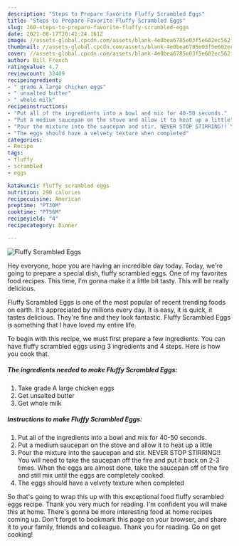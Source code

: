 ```yaml
---
description: "Steps to Prepare Favorite Fluffy Scrambled Eggs"
title: "Steps to Prepare Favorite Fluffy Scrambled Eggs"
slug: 260-steps-to-prepare-favorite-fluffy-scrambled-eggs
date: 2021-08-17T20:41:24.161Z
image: //assets-global.cpcdn.com/assets/blank-4e0bea6785e03f5e602ec562f230caae08da540cada707380b4fe1bbebba43da.png
thumbnail: //assets-global.cpcdn.com/assets/blank-4e0bea6785e03f5e602ec562f230caae08da540cada707380b4fe1bbebba43da.png
cover: //assets-global.cpcdn.com/assets/blank-4e0bea6785e03f5e602ec562f230caae08da540cada707380b4fe1bbebba43da.png
author: Bill French
ratingvalue: 4.7
reviewcount: 32409
recipeingredient:
- " grade A large chicken eggs"
- " unsalted butter"
- " whole milk"
recipeinstructions:
- "Put all of the ingredients into a bowl and mix for 40-50 seconds."
- "Put a medium saucepan on the stove and allow it to heat up a little"
- "Pour the mixture into the saucepan and stir. NEVER STOP STIRRING!! You will need to take the saucepan off the fire and put it back on 2-3 times. When the eggs are almost done, take the saucepan off of the fire and still mix until the eggs are completely cooked."
- "The eggs should have a velvety texture when completed"
categories:
- Recipe
tags:
- fluffy
- scrambled
- eggs

katakunci: fluffy scrambled eggs 
nutrition: 290 calories
recipecuisine: American
preptime: "PT30M"
cooktime: "PT56M"
recipeyield: "4"
recipecategory: Dinner

---
```



![Fluffy Scrambled Eggs](//assets-global.cpcdn.com/assets/blank-4e0bea6785e03f5e602ec562f230caae08da540cada707380b4fe1bbebba43da.png)

Hey everyone, hope you are having an incredible day today. Today, we're going to prepare a special dish, fluffy scrambled eggs. One of my favorites food recipes. This time, I'm gonna make it a little bit tasty. This will be really delicious.



Fluffy Scrambled Eggs is one of the most popular of recent trending foods on earth. It's appreciated by millions every day. It is easy, it is quick, it tastes delicious. They're fine and they look fantastic. Fluffy Scrambled Eggs is something that I have loved my entire life.


To begin with this recipe, we must first prepare a few ingredients. You can have fluffy scrambled eggs using 3 ingredients and 4 steps. Here is how you cook that.

<!--inarticleads1-->

##### The ingredients needed to make Fluffy Scrambled Eggs:

1. Take  grade A large chicken eggs
1. Get  unsalted butter
1. Get  whole milk




<!--inarticleads2-->

##### Instructions to make Fluffy Scrambled Eggs:

1. Put all of the ingredients into a bowl and mix for 40-50 seconds.
1. Put a medium saucepan on the stove and allow it to heat up a little
1. Pour the mixture into the saucepan and stir. NEVER STOP STIRRING!! You will need to take the saucepan off the fire and put it back on 2-3 times. When the eggs are almost done, take the saucepan off of the fire and still mix until the eggs are completely cooked.
1. The eggs should have a velvety texture when completed




So that's going to wrap this up with this exceptional food fluffy scrambled eggs recipe. Thank you very much for reading. I'm confident you will make this at home. There's gonna be more interesting food at home recipes coming up. Don't forget to bookmark this page on your browser, and share it to your family, friends and colleague. Thank you for reading. Go on get cooking!
